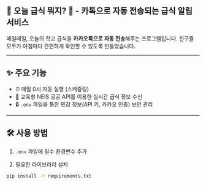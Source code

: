 ## 📢 오늘 급식 뭐지? 🍱 - 카톡으로 자동 전송되는 급식 알림 서비스

매일매일, 오늘의 학교 급식을 **카카오톡으로 자동 전송**해주는 프로그램입니다.
친구들 모두가 아침마다 간편하게 확인할 수 있도록 만들었습니다.

---

## ✨ 주요 기능

- ⏰ 매일 0시 자동 실행 (스케줄링)
- 📡 교육청 NEIS 공공 API를 이용한 실시간 급식 정보 수신
- 🔒 `.env` 파일을 통한 민감 정보(API 키, 카카오 인증) 보안 관리

---

## 🛠️ 사용 방법

1. `.env` 파일에 필수 환경변수 추가

2. 필요한 라이브러리 설치

```bash
pip install -r requirements.txt
```
